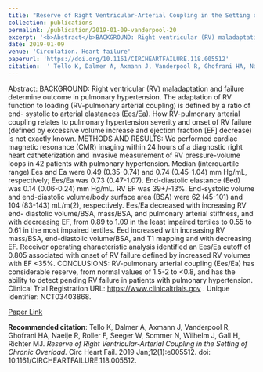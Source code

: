 ```yaml
--- 
title: "Reserve of Right Ventricular-Arterial Coupling in the Setting of Chronic Overload." 
collection: publications 
permalink: /publication/2019-01-09-vanderpool-20 
excerpt: '<b>Abstract</b>BACKGROUND: Right ventricular (RV) maladaptation and failure determine outcome in pulmonary hypertension. The adaptation of RV function to loading (RV-pulmonary arterial coupling) is defined by a ratio of end- systolic to arterial elastances (Ees/Ea). How RV-pulmonary arterial coupling relates to pulmonary hypertension severity [...]' 
date: 2019-01-09 
venue: 'Circulation. Heart failure' 
paperurl: 'https://doi.org/10.1161/CIRCHEARTFAILURE.118.005512' 
citation:  ' Tello K, Dalmer A, Axmann J, Vanderpool R, Ghofrani HA, Naeije R, Roller F, Seeger W, Sommer N, Wilhelm J, Gall H, Richter MJ. <i>Reserve of Right Ventricular-Arterial Coupling in the Setting of Chronic Overload.</i> Circ Heart Fail. 2019 Jan;12(1):e005512. doi: 10.1161/CIRCHEARTFAILURE.118.005512.' 
--- 
```

Abstract:  BACKGROUND: Right ventricular (RV) maladaptation and failure determine outcome in pulmonary hypertension. The adaptation of RV function to loading (RV-pulmonary arterial coupling) is defined by a ratio of end- systolic to arterial elastances (Ees/Ea). How RV-pulmonary arterial coupling relates to pulmonary hypertension severity and onset of RV failure (defined by excessive volume increase and ejection fraction [EF] decrease) is not exactly known. METHODS AND RESULTS: We performed cardiac magnetic resonance (CMR) imaging within 24 hours of a diagnostic right heart catheterization and invasive measurement of RV pressure-volume loops in 42 patients with pulmonary hypertension. Median (interquartile range) Ees and Ea were 0.49 (0.35-0.74) and 0.74 (0.45-1.04) mm Hg/mL, respectively; Ees/Ea was 0.73 (0.47-1.07). End-diastolic elastance (Eed) was 0.14 (0.06-0.24) mm Hg/mL. RV EF was 39+/-13%. End-systolic volume and end-diastolic volume/body surface area (BSA) were 62 (45-101) and 104 (83-143) mL/m(2), respectively. Ees/Ea decreased with increasing RV end- diastolic volume/BSA, mass/BSA, and pulmonary arterial stiffness, and with decreasing EF, from 0.89 to 1.09 in the least impaired tertiles to 0.55 to 0.61 in the most impaired tertiles. Eed increased with increasing RV mass/BSA, end-diastolic volume/BSA, and T1 mapping and with decreasing EF. Receiver operating characteristic analysis identified an Ees/Ea cutoff of 0.805 associated with onset of RV failure defined by increased RV volumes with EF <35%. CONCLUSIONS: RV-pulmonary arterial coupling (Ees/Ea) has considerable reserve, from normal values of 1.5-2 to <0.8, and has the ability to detect pending RV failure in patients with pulmonary hypertension. Clinical Trial Registration URL: https://www.clinicaltrials.gov . Unique identifier: NCT03403868.  
 
[Paper Link](https://doi.org/10.1161/CIRCHEARTFAILURE.118.005512) 
 
<b>Recommended citation</b>:  Tello K, Dalmer A, Axmann J, Vanderpool R, Ghofrani HA, Naeije R, Roller F, Seeger W, Sommer N, Wilhelm J, Gall H, Richter MJ. <i>Reserve of Right Ventricular-Arterial Coupling in the Setting of Chronic Overload.</i> Circ Heart Fail. 2019 Jan;12(1):e005512. doi: 10.1161/CIRCHEARTFAILURE.118.005512. 
